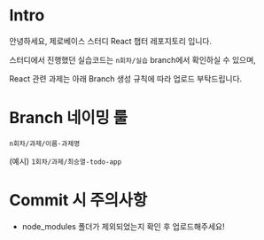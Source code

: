 # Intro

안녕하세요, 제로베이스 스터디 React 챕터 레포지토리 입니다.

스터디에서 진행했던 실습코드는 `n회차/실습` branch에서 확인하실 수 있으며,

React 관련 과제는 아래 Branch 생성 규칙에 따라 업로드 부탁드립니다.


# Branch 네이밍 룰

`n회차/과제/이름-과제명`

(예시) `1회차/과제/최승열-todo-app`

# Commit 시 주의사항

- node_modules 폴더가 제외되었는지 확인 후 업로드해주세요!